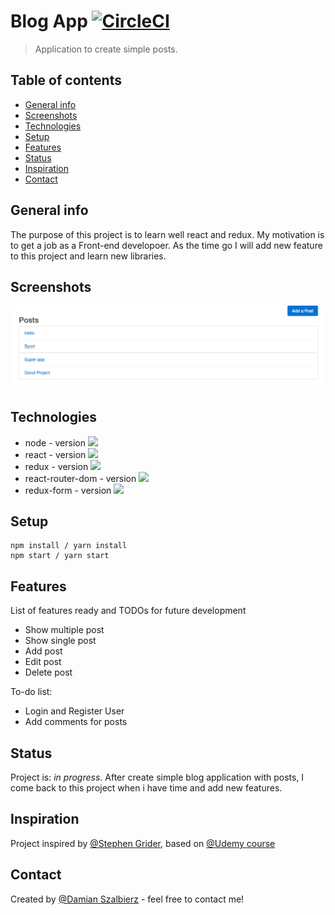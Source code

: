 # Blog App [![CircleCI](https://circleci.com/gh/Szalbik/ReactBlog/tree/master.svg?style=svg)](https://circleci.com/gh/Szalbik/ReactBlog/tree/master)

> Application to create simple posts.

## Table of contents

- [General info](#general-info)
- [Screenshots](#screenshots)
- [Technologies](#technologies)
- [Setup](#setup)
- [Features](#features)
- [Status](#status)
- [Inspiration](#inspiration)
- [Contact](#contact)

## General info

The purpose of this project is to learn well react and redux. My motivation is to get a job as a Front-end developoer. As the time go I will add new feature to this project and learn new libraries.

## Screenshots

![Example screenshot](./images/preview.png)

## Technologies

- node - version ![](https://img.shields.io/npm/v/node.svg?style=plastic)
- react - version ![](https://img.shields.io/npm/v/react.svg?style=plastic)
- redux - version ![](https://img.shields.io/npm/v/redux.svg?style=plastic)
- react-router-dom - version ![](https://img.shields.io/npm/v/react-router-dom.svg?style=plastic)
- redux-form - version ![](https://img.shields.io/npm/v/redux-form.svg?style=plastic)

## Setup

```
npm install / yarn install
npm start / yarn start
```

## Features

List of features ready and TODOs for future development

- Show multiple post
- Show single post
- Add post
- Edit post
- Delete post

To-do list:

- Login and Register User
- Add comments for posts

## Status

Project is: _in progress_. After create simple blog application with posts, I come back to this project when i have time and add new features.

## Inspiration

Project inspired by [@Stephen Grider](https://github.com/StephenGrider), based on [@Udemy course](https://www.udemy.com/react-redux/)

## Contact

Created by [@Damian Szalbierz](https://github.com/Szalbik) - feel free to contact me!

